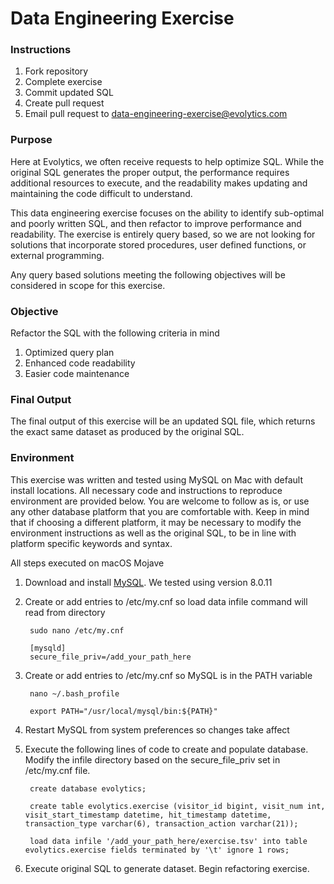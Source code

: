 # Data Engineering Exercise

### Instructions

1. Fork repository
1. Complete exercise
1. Commit updated SQL
1. Create pull request
1. Email pull request to data-engineering-exercise@evolytics.com

### Purpose

Here at Evolytics, we often receive requests to help optimize SQL. While the original SQL generates the proper output, the performance requires additional resources to execute, and the readability makes updating and maintaining the code difficult to understand.

This data engineering exercise focuses on the ability to identify sub-optimal and poorly written SQL, and then refactor to improve performance and readability. The exercise is entirely query based, so we are not looking for solutions that incorporate stored procedures, user defined functions, or external programming.

Any query based solutions meeting the following objectives will be considered in scope for this exercise.

### Objective

Refactor the SQL with the following criteria in mind

1. Optimized query plan
1. Enhanced code readability
1. Easier code maintenance

### Final Output

The final output of this exercise will be an updated SQL file, which returns the exact same dataset as produced by the original SQL.

### Environment

This exercise was written and tested using MySQL on Mac with default install locations. All necessary code and instructions to reproduce environment are provided below. You are welcome to follow as is, or use any other database platform that you are comfortable with. Keep in mind that if choosing a different platform, it may be necessary to modify the environment instructions as well as the original SQL, to be in line with platform specific keywords and syntax.

All steps executed on macOS Mojave

1. Download and install [MySQL](https://dev.mysql.com/downloads/mysql/). We tested using version 8.0.11

1. Create or add entries to /etc/my.cnf so load data infile command will read from directory

        sudo nano /etc/my.cnf

        [mysqld]
        secure_file_priv=/add_your_path_here

1. Create or add entries to /etc/my.cnf so MySQL is in the PATH variable

        nano ~/.bash_profile

        export PATH="/usr/local/mysql/bin:${PATH}"

1. Restart MySQL from system preferences so changes take affect
1. Execute the following lines of code to create and populate database. Modify the infile directory based on the secure_file_priv set in /etc/my.cnf file.

        create database evolytics;

        create table evolytics.exercise (visitor_id bigint, visit_num int, visit_start_timestamp datetime, hit_timestamp datetime, transaction_type varchar(6), transaction_action varchar(21));

        load data infile '/add_your_path_here/exercise.tsv' into table evolytics.exercise fields terminated by '\t' ignore 1 rows;

1. Execute original SQL to generate dataset. Begin refactoring exercise.
